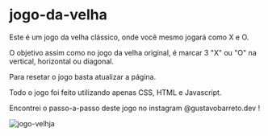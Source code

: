 # jogo-da-velha

Este é um jogo da velha clássico, onde você mesmo jogará como X e O.

O objetivo assim como no jogo da velha original, é marcar 3 "X" ou "O" na vertical, horizontal ou diagonal.

Para resetar o jogo basta atualizar a página.

Todo o jogo foi feito utilizando apenas CSS, HTML e Javascript.

Encontrei o passo-a-passo deste jogo no instagram @gustavobarreto.dev !

![jogo-velhja](https://user-images.githubusercontent.com/112776678/214096751-bcf25fac-8054-41d1-9fad-96de0423b756.png)

